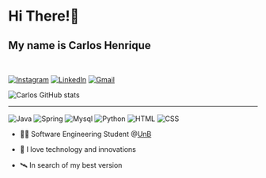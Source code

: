 <h1>Hi There!👋</h1> 
<h2> My name is Carlos Henrique</h2>

<br>


[![Instagram](https://img.shields.io/badge/Instagram-E4405F?style=for-the-badge&logo=instagram&logoColor=white)](https://www.instagram.com/cxrlos_henrique/)
[![LinkedIn](https://img.shields.io/badge/LinkedIn-0077B5?style=for-the-badge&logo=linkedin&logoColor=white)](https://www.linkedin.com/in/carlos-henrique-brasil-de-souza-957916266/)
[![Gmail](https://img.shields.io/badge/Gmail-D14836?style=for-the-badge&logo=gmail&logoColor=white)](mailto:carlosbrasil254@gmail.com)


![Carlos GitHub stats](https://github-readme-stats.vercel.app/api?username=Carlos-UCH&show_icons=true&theme=midnight-purple)

<hr>

<div style = "display: inline-block">
    <img align="center" alt="Java" src="https://img.shields.io/badge/Java-ED8B00?style=for-the-badge&logo=openjdk&logoColor=white">
    <img align="center" alt="Spring" src="https://img.shields.io/badge/Spring-6DB33F?style=for-the-badge&logo=spring&logoColor=white">
    <img align="center" alt="Mysql" src="https://img.shields.io/badge/MySQL-00000F?style=for-the-badge&logo=mysql&logoColor=white">
    <img align="center" alt="Python" src="https://img.shields.io/badge/Python-14354C?style=for-the-badge&logo=python&logoColor=white">
    <img align="center" alt="HTML" src="https://img.shields.io/badge/HTML5-E34F26?style=for-the-badge&logo=html5&logoColor=white">
     <img align="center" alt="CSS" src="https://img.shields.io/badge/CSS3-1572B6?style=for-the-badge&logo=css3&logoColor=white">

</div>

<br>


<div>
    <ul style= "text-decoration:none">
        <li >👨‍💻 Software Engineering Student @<a href="https://www.unb.br/">UnB</a></li>   
    </ul>
    <ul style= "text-decoration:none">
        <li>🦾 I love technology and innovations</li>   
    </ul>
    <ul style= "text-decoration:none">
        <li>🛰️ In search of my best version</li>   
    </ul>

</div>

